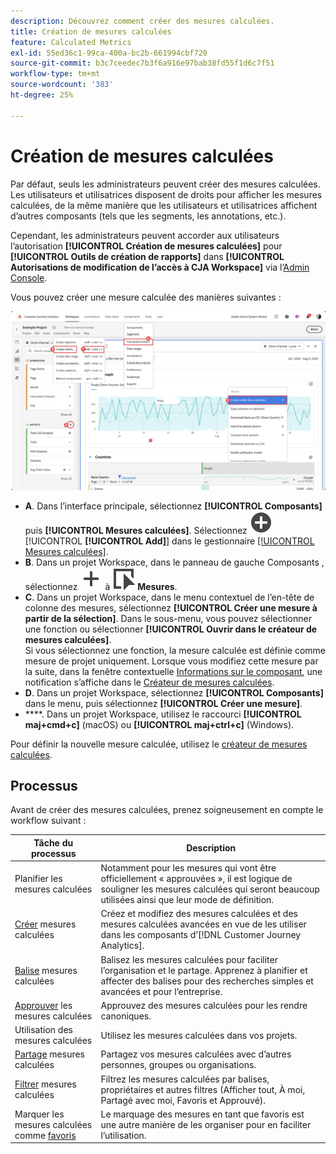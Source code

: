 ```yaml
---
description: Découvrez comment créer des mesures calculées.
title: Création de mesures calculées
feature: Calculated Metrics
exl-id: 55ed36c1-99ca-400a-bc2b-661994cbf720
source-git-commit: b3c7ceedec7b3f6a916e97bab38fd55f1d6c7f51
workflow-type: tm+mt
source-wordcount: '383'
ht-degree: 25%

---
```


# Création de mesures calculées

Par défaut, seuls les administrateurs peuvent créer des mesures calculées. Les utilisateurs et utilisatrices disposent de droits pour afficher les mesures calculées, de la même manière que les utilisateurs et utilisatrices affichent d’autres composants (tels que les segments, les annotations, etc.).

Cependant, les administrateurs peuvent accorder aux utilisateurs l’autorisation **[!UICONTROL Création de mesures calculées]** pour **[!UICONTROL Outils de création de rapports]** dans **[!UICONTROL Autorisations de modification de l’accès à CJA Workspace]** via l’[Admin Console](/help/technotes/access-control.md#user-level-access).


Vous pouvez créer une mesure calculée des manières suivantes :

![Comment créer une mesure ](assets/create-metric.png)

* **A**. Dans l’interface principale, sélectionnez **[!UICONTROL Composants]** puis **[!UICONTROL Mesures calculées]**. Sélectionnez ![AddCircle](/help/assets/icons/AddCircle.svg) [!UICONTROL **[!UICONTROL Add]**] dans le gestionnaire [[!UICONTROL Mesures calculées]](/help/components/calc-metrics/cm-workflow/cm-manager.md).
* **B**. Dans un projet Workspace, dans le panneau de gauche Composants , sélectionnez ![Ajouter](/help/assets/icons/Add.svg) à ![Événement](/help/assets/icons/Event.svg) **Mesures**.
* **C**. Dans un projet Workspace, dans le menu contextuel de l’en-tête de colonne des mesures, sélectionnez **[!UICONTROL Créer une mesure à partir de la sélection]**. Dans le sous-menu, vous pouvez sélectionner une fonction ou sélectionner **[!UICONTROL Ouvrir dans le créateur de mesures calculées]**. <br/>Si vous sélectionnez une fonction, la mesure calculée est définie comme mesure de projet uniquement. Lorsque vous modifiez cette mesure par la suite, dans la fenêtre contextuelle [Informations sur le composant](/help/components/use-components-in-workspace.md#component-info), une notification s’affiche dans le [Créateur de mesures calculées](/help/components/calc-metrics/cm-workflow/cm-build-metrics.md).
* **D**. Dans un projet Workspace, sélectionnez **[!UICONTROL Composants]** dans le menu, puis sélectionnez **[!UICONTROL Créer une mesure]**.
* ****. Dans un projet Workspace, utilisez le raccourci **[!UICONTROL maj+cmd+c]** (macOS) ou **[!UICONTROL maj+ctrl+c]** (Windows).

Pour définir la nouvelle mesure calculée, utilisez le [créateur de mesures calculées](/help/components/calc-metrics/cm-workflow/cm-build-metrics.md).


## Processus

Avant de créer des mesures calculées, prenez soigneusement en compte le workflow suivant :

| Tâche du processus | Description |
| --- | --- |
| Planifier les mesures calculées | Notamment pour les mesures qui vont être officiellement « approuvées », il est logique de souligner les mesures calculées qui seront beaucoup utilisées ainsi que leur mode de définition. |
| [Créer](/help/components/calc-metrics/cm-workflow/cm-build-metrics.md) mesures calculées | Créez et modifiez des mesures calculées et des mesures calculées avancées en vue de les utiliser dans les composants d’[!DNL Customer Journey Analytics].   |
| [Balise](cm-tagging.md) mesures calculées | Balisez les mesures calculées pour faciliter l’organisation et le partage. Apprenez à planifier et affecter des balises pour des recherches simples et avancées et pour l’entreprise. |
| [Approuver](cm-approving.md) les mesures calculées | Approuvez des mesures calculées pour les rendre canoniques. |
| Utilisation des mesures calculées | Utilisez les mesures calculées dans vos projets. |
| [Partage](cm-sharing.md) mesures calculées | Partagez vos mesures calculées avec d’autres personnes, groupes ou organisations. |
| [Filtrer](cm-filter.md) mesures calculées | Filtrez les mesures calculées par balises, propriétaires et autres filtres (Afficher tout, À moi, Partagé avec moi, Favoris et Approuvé). |
| Marquer les mesures calculées comme [favoris](cm-finding.md) | Le marquage des mesures en tant que favoris est une autre manière de les organiser pour en faciliter l’utilisation. |

